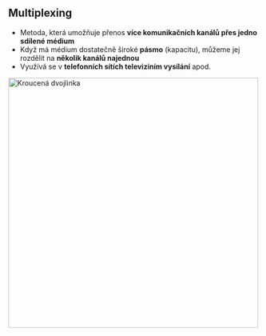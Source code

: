 ## Multiplexing
- Metoda, která umožňuje přenos **více komunikačních kanálů přes jedno sdílené médium**
- Když má médium dostatečně široké **pásmo** (kapacitu), můžeme jej rozdělit na **několik kanálů najednou**
- Využívá se v **telefonních sítích televiziním vysílání** apod.

<img src="https://github.com/user-attachments/assets/9d760807-6c72-4a3e-a6f4-05048e4c6e89" alt="Kroucená dvojlinka" style="max-width: 100%; width: 500px;">
